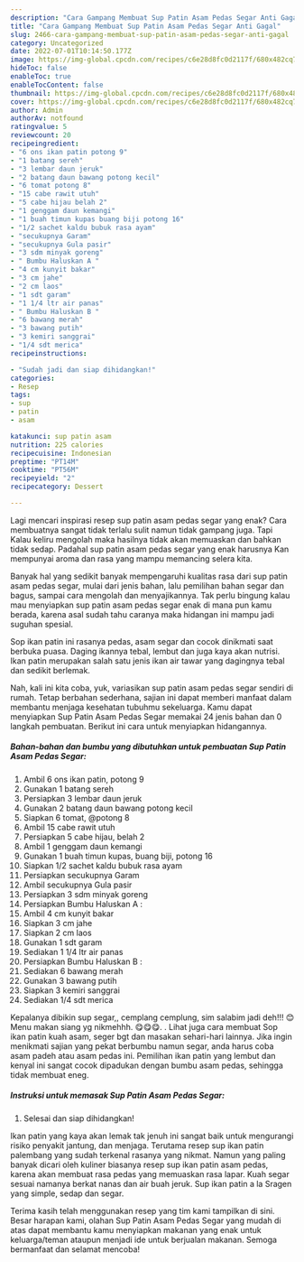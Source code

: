 ```yaml
---
description: "Cara Gampang Membuat Sup Patin Asam Pedas Segar Anti Gagal"
title: "Cara Gampang Membuat Sup Patin Asam Pedas Segar Anti Gagal"
slug: 2466-cara-gampang-membuat-sup-patin-asam-pedas-segar-anti-gagal
category: Uncategorized
date: 2022-07-01T10:14:50.177Z
image: https://img-global.cpcdn.com/recipes/c6e28d8fc0d2117f/680x482cq70/sup-patin-asam-pedas-segar-foto-resep-utama.jpg
hideToc: false
enableToc: true
enableTocContent: false
thumbnail: https://img-global.cpcdn.com/recipes/c6e28d8fc0d2117f/680x482cq70/sup-patin-asam-pedas-segar-foto-resep-utama.jpg
cover: https://img-global.cpcdn.com/recipes/c6e28d8fc0d2117f/680x482cq70/sup-patin-asam-pedas-segar-foto-resep-utama.jpg
author: Admin
authorAv: notfound
ratingvalue: 5
reviewcount: 20
recipeingredient:
- "6 ons ikan patin potong 9"
- "1 batang sereh"
- "3 lembar daun jeruk"
- "2 batang daun bawang potong kecil"
- "6 tomat potong 8"
- "15 cabe rawit utuh"
- "5 cabe hijau belah 2"
- "1 genggam daun kemangi"
- "1 buah timun kupas buang biji potong 16"
- "1/2 sachet kaldu bubuk rasa ayam"
- "secukupnya Garam"
- "secukupnya Gula pasir"
- "3 sdm minyak goreng"
- " Bumbu Haluskan A "
- "4 cm kunyit bakar"
- "3 cm jahe"
- "2 cm laos"
- "1 sdt garam"
- "1 1/4 ltr air panas"
- " Bumbu Haluskan B "
- "6 bawang merah"
- "3 bawang putih"
- "3 kemiri sanggrai"
- "1/4 sdt merica"
recipeinstructions:

- "Sudah jadi dan siap dihidangkan!"
categories:
- Resep
tags:
- sup
- patin
- asam

katakunci: sup patin asam 
nutrition: 225 calories
recipecuisine: Indonesian
preptime: "PT14M"
cooktime: "PT56M"
recipeyield: "2"
recipecategory: Dessert

---
```



Lagi mencari inspirasi resep sup patin asam pedas segar yang enak? Cara membuatnya sangat tidak terlalu sulit namun tidak gampang juga. Tapi Kalau keliru mengolah maka hasilnya tidak akan memuaskan dan bahkan tidak sedap. Padahal sup patin asam pedas segar yang enak harusnya Kan mempunyai aroma dan rasa yang mampu memancing selera kita.


Banyak hal yang sedikit banyak mempengaruhi kualitas rasa dari sup patin asam pedas segar, mulai dari jenis bahan, lalu pemilihan bahan segar dan bagus, sampai cara mengolah dan menyajikannya. Tak perlu bingung kalau mau menyiapkan sup patin asam pedas segar enak di mana pun kamu berada, karena asal sudah tahu caranya maka hidangan ini mampu jadi suguhan spesial.

Sop ikan patin ini rasanya pedas, asam segar dan cocok dinikmati saat berbuka puasa. Daging ikannya tebal, lembut dan juga kaya akan nutrisi. Ikan patin merupakan salah satu jenis ikan air tawar yang dagingnya tebal dan sedikit berlemak.


Nah, kali ini kita coba, yuk, variasikan sup patin asam pedas segar sendiri di rumah. Tetap berbahan sederhana, sajian ini dapat memberi manfaat dalam membantu menjaga kesehatan tubuhmu sekeluarga. Kamu dapat menyiapkan Sup Patin Asam Pedas Segar memakai 24 jenis bahan dan 0 langkah pembuatan. Berikut ini cara untuk menyiapkan hidangannya.

<!--inarticleads1-->

##### Bahan-bahan dan bumbu yang dibutuhkan untuk pembuatan Sup Patin Asam Pedas Segar:

1. Ambil 6 ons ikan patin, potong 9
1. Gunakan 1 batang sereh
1. Persiapkan 3 lembar daun jeruk
1. Gunakan 2 batang daun bawang potong kecil
1. Siapkan 6 tomat, @potong 8
1. Ambil 15 cabe rawit utuh
1. Persiapkan 5 cabe hijau, belah 2
1. Ambil 1 genggam daun kemangi
1. Gunakan 1 buah timun kupas, buang biji, potong 16
1. Siapkan 1/2 sachet kaldu bubuk rasa ayam
1. Persiapkan secukupnya Garam
1. Ambil secukupnya Gula pasir
1. Persiapkan 3 sdm minyak goreng
1. Persiapkan  Bumbu Haluskan A :
1. Ambil 4 cm kunyit bakar
1. Siapkan 3 cm jahe
1. Siapkan 2 cm laos
1. Gunakan 1 sdt garam
1. Sediakan 1 1/4 ltr air panas
1. Persiapkan  Bumbu Haluskan B :
1. Sediakan 6 bawang merah
1. Gunakan 3 bawang putih
1. Siapkan 3 kemiri sanggrai
1. Sediakan 1/4 sdt merica


Kepalanya dibikin sup segar,, cemplang cemplung, sim salabim jadi deh!!! 😊 Menu makan siang yg nikmehhh. 😋😋😋. . Lihat juga cara membuat Sop ikan patin kuah asam, seger bgt dan masakan sehari-hari lainnya. Jika ingin menikmati sajian yang pekat berbumbu namun segar, anda harus coba asam padeh atau asam pedas ini. Pemilihan ikan patin yang lembut dan kenyal ini sangat cocok dipadukan dengan bumbu asam pedas, sehingga tidak membuat eneg. 

<!--inarticleads2-->

##### Instruksi untuk memasak Sup Patin Asam Pedas Segar:


1. Selesai dan siap dihidangkan!

Ikan patin yang kaya akan lemak tak jenuh ini sangat baik untuk mengurangi risiko penyakit jantung, dan menjaga. Terutama resep sup ikan patin palembang yang sudah terkenal rasanya yang nikmat. Namun yang paling banyak dicari oleh kuliner biasanya resep sup ikan patin asam pedas, karena akan membuat rasa pedas yang memuaskan rasa lapar. Kuah segar sesuai namanya berkat nanas dan air buah jeruk. Sup ikan patin a la Sragen yang simple, sedap dan segar. 

Terima kasih telah menggunakan resep yang tim kami tampilkan di sini. Besar harapan kami, olahan Sup Patin Asam Pedas Segar yang mudah di atas dapat membantu kamu menyiapkan makanan yang enak untuk keluarga/teman ataupun menjadi ide untuk berjualan makanan. Semoga bermanfaat dan selamat mencoba!
